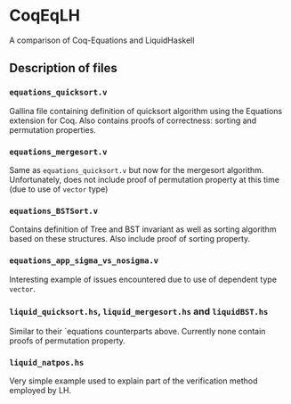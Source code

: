 # CoqEqLH
A comparison of Coq-Equations and LiquidHaskell
## Description of files
### `equations_quicksort.v`
Gallina file containing definition of quicksort algorithm using the Equations extension for Coq.
Also contains proofs of correctness: sorting and permutation properties.
### `equations_mergesort.v`
Same as `equations_quicksort.v` but now for the mergesort algorithm.
Unfortunately, does not include proof of permutation property at this time (due to use of `vector` type)
### `equations_BSTSort.v`
Contains definition of Tree and BST invariant as well as sorting algorithm based on these structures.
Also include proof of sorting property.
### `equations_app_sigma_vs_nosigma.v`
Interesting example of issues encountered due to use of dependent type `vector`.
### `liquid_quicksort.hs`, `liquid_mergesort.hs` and `liquidBST.hs`
Similar to their `equations counterparts above. Currently none contain proofs of permutation property.
### `liquid_natpos.hs`
Very simple example used to explain part of the verification method employed by LH.
